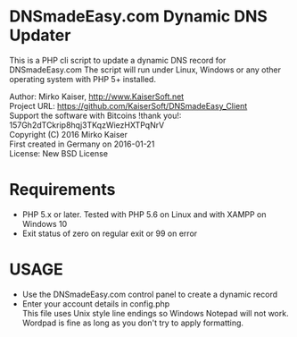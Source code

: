 DNSmadeEasy.com Dynamic DNS Updater
===================================
This is a PHP cli script to update a dynamic DNS record for DNSmadeEasy.com
The script will run under Linux, Windows or any other operating system with PHP 5+ installed.

Author: Mirko Kaiser, http://www.KaiserSoft.net   
Project URL: https://github.com/KaiserSoft/DNSmadeEasy_Client    
Support the software with Bitcoins !thank you!: 157Gh2dTCkrip8hqj3TKqzWiezHXTPqNrV    
Copyright (C) 2016 Mirko Kaiser    
First created in Germany on 2016-01-21    
License: New BSD License  


Requirements
============
* PHP 5.x or later. Tested with PHP 5.6 on Linux and with XAMPP on Windows 10
* Exit status of zero on regular exit or 99 on error

 
USAGE
=====
* Use the DNSmadeEasy.com control panel to create a dynamic record
* Enter your account details in config.php     
  This file uses Unix style line endings so Windows Notepad will not work.     
  Wordpad is fine as long as you don't try to apply formatting.